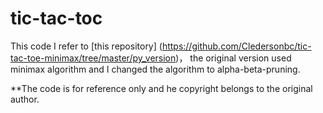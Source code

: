 # tic-tac-toc
This code I refer to [this repository] (https://github.com/Cledersonbc/tic-tac-toe-minimax/tree/master/py_version)， the original version used minimax algorithm and  I changed the algorithm to alpha-beta-pruning. 

**The code is for reference only and he copyright belongs to the original author.
